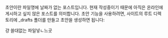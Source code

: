 초안이란 파일명에 날짜가 없는 포스트입니다. 현재 작성중이기 때문에 아직은 온라인에 게시하고 싶지 않은 포스트를 의미합니다. 초안 기능을 사용하려면, 사이트의 루트 디렉토리에 _drafts 폴더를 만들고 초안을 생성하면 됩니다:

걍 쓸대없는 파일넣ㄴ느곳